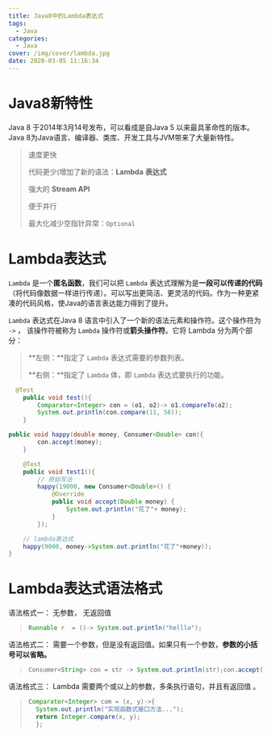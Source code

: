 ```yaml
---
title: Java8中的Lambda表达式
tags:
  - Java
categories:
  - Java
cover: /img/cover/lambda.jpg
date: 2020-03-05 11:16:34
---
```



# Java8新特性

Java 8 于2014年3月14号发布，可以看成是自Java 5 以来最具革命性的版本。Java 8为Java语言、编译器、类库、开发工具与JVM带来了大量新特性。

> 速度更快
>
> 代码更少(增加了新的语法：**Lambda** **表达式**
>
> 强大的 **Stream API**
>
> 便于并行
>
> 最大化减少空指针异常：`Optional`  



#      Lambda表达式  

`Lambda` 是一个**匿名函数**，我们可以把 `Lambda` 表达式理解为是**一段可以传递的代码**（将代码像数据一样进行传递）。可以写出更简洁、更灵活的代码。作为一种更紧凑的代码风格，使Java的语言表达能力得到了提升。

`Lambda` 表达式在Java 8 语言中引入了一个新的语法元素和操作符。这个操作符为 `->` ， 该操作符被称为 `Lambda` 操作符或**箭头操作符**。它将 Lambda 分为两个部分：

> **左侧：**指定了 `Lambda` 表达式需要的参数列表。
>
> **右侧：**指定了 `Lambda` 体，即 `Lambda` 表达式要执行的功能。

```java
  @Test
    public void test(){
        Comparator<Integer> con = (o1, o2)-> o1.compareTo(o2);
        System.out.println(con.compare(11, 56));
    }
```

```java
public void happy(double money, Consumer<Double> con){
        con.accept(money);
    }

	@Test
    public void test1(){
        // 原始写法
        happy(19000, new Consumer<Double>() {
            @Override
            public void accept(Double money) {
                System.out.println("花了"+ money);
            }
        });

	// lambda表达式
    happy(9000, money->System.out.println("花了"+money));
}
```

# Lambda表达式语法格式

语法格式一： 无参数， 无返回值

> ```java
> Runnable r  = ()-> System.out.println("helllo"); 
> ```

语法格式二： 需要一个参数，但是没有返回值。如果只有一个参数，**参数的小括号可以省略。**

> ```java
> Consumer<String> con = str -> System.out.println(str);con.accept("hello");
> ```

语法格式三： Lambda 需要两个或以上的参数，多条执行语句，并且有返回值 。

> ```java
> Comparator<Integer> com = (x, y)->{    
> 	System.out.println("实现函数式接口方法...");    
> 	return Integer.compare(x, y);
> 	};
> ```
>
> 

